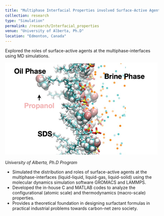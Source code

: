 ```yaml
---
title: "Multiphase Interfacial Properties involved Surface-Active Agents"
collection: research
type: "Simulation"
permalink: /research/Interfacial_properties
venue: "University of Alberta, Ph.D"
location: "Edmonton, Canada"
---
```


Explored the roles of surface-active agents at the multiphase-interfaces using MD simulations.

<img src='/images/research_pictures/interfacial_properties.png' width='500' height='300'>

*University of Alberta, Ph.D Program*

- Simulated the distribution and roles of surface-active agents at the multiphase-interfaces (liquid-liquid, liquid-gas, liquid-solid) using the molecular dynamics simulation software GROMACS and LAMMPS.
- Developed the in-house C and MATLAB codes to analyze the configurational (atomic scale) and thermodynamics (macro-scale) properties.
- Provides a theoretical foundation in designing surfactant formulas in practical industrial problems towards carbon-net zero society.
 
